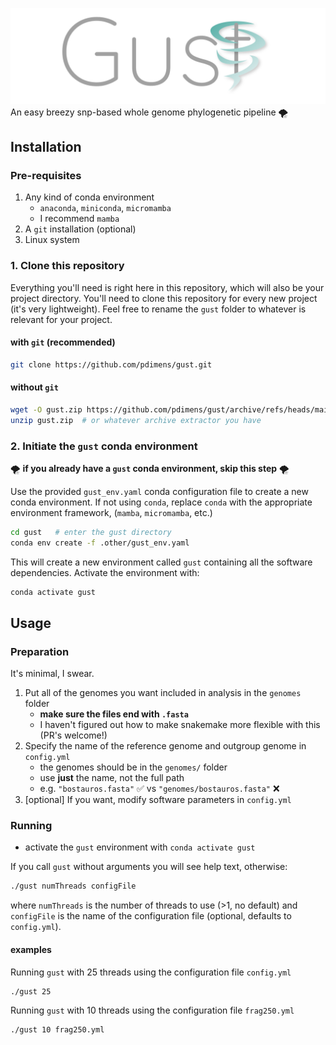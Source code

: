 [![gust logo](.other/gust.svg)](https://github.com/pdimens/gust/blob/main/README.md#installation)
An easy breezy snp-based whole genome phylogenetic pipeline 🌪️

## Installation
### Pre-requisites
1. Any kind of conda environment 
    - `anaconda`, `miniconda`, `micromamba`
    - I recommend `mamba`
3. A `git` installation (optional)
4. Linux system

### 1. Clone this repository
Everything you'll need is right here in this repository, which will also be your project directory. You'll need to clone
this repository for every new project (it's very lightweight). Feel free to rename the `gust` folder to whatever is relevant for your project.

#### with `git` (recommended)
```bash
git clone https://github.com/pdimens/gust.git
```
#### without `git`
```bash
wget -O gust.zip https://github.com/pdimens/gust/archive/refs/heads/main.zip
unzip gust.zip  # or whatever archive extractor you have
```

### 2. Initiate the `gust` conda environment 
🌪️ **if you already have a `gust` conda environment, skip this step** 🌪️

Use the provided `gust_env.yaml` conda configuration file to create a new conda environment. If not using `conda`, replace `conda` with the appropriate environment framework, (`mamba`, `micromamba`, etc.)

```bash
cd gust   # enter the gust directory
conda env create -f .other/gust_env.yaml
```
This will create a new environment called `gust` containing all the software dependencies. Activate the environment with:
```bash
conda activate gust
```

## Usage
### Preparation
It's minimal, I swear.
1. Put all of the genomes you want included in analysis in the `genomes` folder
    - **make sure the files end with `.fasta`**
    - I haven't figured out how to make snakemake more flexible with this (PR's welcome!)
2. Specify the name of the reference genome and outgroup genome in `config.yml`
    - the genomes should be in the `genomes/` folder
    - use **just** the name, not the full path
    - e.g. `"bostauros.fasta"` ✅  vs `"genomes/bostauros.fasta"` ❌
3. [optional] If you want, modify software parameters in `config.yml`

### Running
- activate the `gust` environment with `conda activate gust`

If you call `gust` without arguments you will see help text, otherwise:
```bash
./gust numThreads configFile
```
where `numThreads` is the number of threads to use (>1, no default) and
`configFile` is the name of the configuration file (optional, defaults to `config.yml`).
#### examples
Running `gust` with 25 threads using the configuration file `config.yml`
```bash
./gust 25
```
Running `gust` with 10 threads using the configuration file `frag250.yml`
```bash
./gust 10 frag250.yml
```
